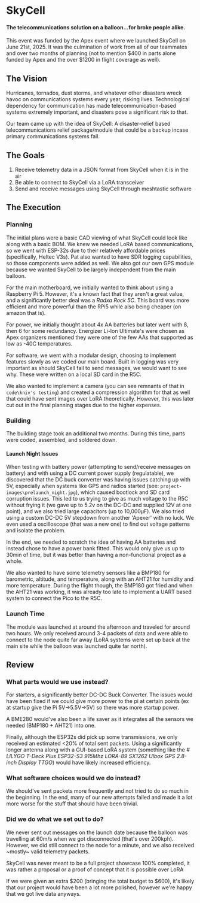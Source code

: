 # SkyCell

#### The telecommunications solution on a balloon...for broke people alike.

This event was funded by the Apex event where we launched SkyCell on June 21st, 2025. It was the culmination of work from all of our teammates and over two months of planning (not to mention $400 in parts alone funded by Apex and the over $1200 in flight coverage as well).

## The Vision

Hurricanes, tornados, dust storms, and whatever other disasters wreck havoc on communications systems every year, risking lives. Technological dependency for communication has made telecommunication-based systems extremely important, and disasters pose a significant risk to that. 

Our team came up with the idea of SkyCell: A disaster-relief based telecommunications relief package/module that could be a backup incase primary communications systems fail.

## The Goals
1. Receive telemetry data in a JSON format from SkyCell when it is in the air
2. Be able to connect to SkyCell via a LoRA transceiver
3. Send and receive messages using SkyCell through meshtastic software 

## The Execution
### Planning
The initial plans were a basic CAD viewing of what SkyCell could look like along with a basic BOM. We knew we needed LoRA based communications, so we went with ESP-32s due to their relatively affordable prices (specifically, Heltec V3s). Pat also wanted to have SDR logging capabilities, so those components were added as well. We also got our own GPS module because we wanted SkyCell to be largely independent from the main balloon. 

For the main motherboard, we initially wanted to think about using a Raspberry Pi 5. However, it's a known fact that they aren't a great value, and a significantly better deal was a *Radxa Rock 5C*. This board was more efficient and more powerful than the RPi5 while also being cheaper (on amazon that is). 

For power, we initially thought about 4x AA batteries but later went with 8, then 6 for some redundancy. Energizer Li-Ion Ultimate's were chosen as Apex organizers mentioned they were one of the few AAs that supported as low as -40C temperatures. 

For software, we went with a modular design, choosing to implement features slowly as we coded our main board. Built in logging was very important as should SkyCell fail to send messages, we would want to see why. These were written on a local SD card in the R5C. 

We also wanted to implement a camera (you can see remnants of that in `code\kniv's testing`) and created a compression algorithm for that as well that could have sent images over LoRA theoretically. However, this was later cut out in the final planning stages due to the higher expenses.
### Building
The building stage took an additional two months. During this time, parts were coded, assembled, and soldered down. 
#### Launch Night Issues
When testing with battery power (attempting to send/receive messages on battery) and with using a DC current power supply (regulatable), we discovered that the DC buck converter was having issues catching up with 5V, especially when systems like GPS and radios started (see: `project-images\prelaunch_night.jpg`), which caused bootlock and SD card corruption issues. This led to us trying to give as much voltage to the R5C without frying it (we gave up to 5.2v on the DC-DC and supplied 12V at one point), and we also tried large capacitors (up to 10,000µF). We also tried using a custom DC-DC 5V stepdown from another 'Apexer' with no luck. We even used a oscilloscope (that was a new one) to find out voltage patterns and isolate the problem.

In the end, we needed to scratch the idea of having AA batteries and instead chose to have a power bank fitted. This would only give us up to 30min of time, but it was better than having a non-functional project as a whole. 

We also wanted to have some telemetry sensors like a BMP180 for barometric, altitude, and temperature, along with an AHT21 for humidity and more temperature. During the flight though, the BMP180 got fried and when the AHT21 was working, it was already too late to implement a UART based system to connect the Pico to the R5C.
### Launch Time 
The module was launched at around the afternoon and traveled for around two hours. We only received around 3-4 packets of data and were able to connect to the node quite far away (LoRA systems were set up back at the main site while the balloon was launched quite far north). 

## Review

### What parts would we use instead?
For starters, a significantly better DC-DC Buck Converter. The issues would have been fixed if we could give more power to the pi at certain points (ex at startup give the Pi 5V->5.5V->5V) so there was more startup power.

A BME280 would've also been a life saver as it integrates all the sensors we needed (BMP180 + AHT21) into one. 

Finally, although the ESP32s did pick up some transmissions, we only received an estimated <20% of total sent packets. Using a significantly longer antenna along with a GUI-based LoRA system (something like the *# LILYGO T-Deck Plus ESP32-S3 915Mhz LORA-89 SX1262 Ulbox GPS 2.8-inch Display TTGO*) would have likely increased efficiency. 
### What software choices would we do instead?
We should've sent packets more frequently and not tried to do so much in the beginning. In the end, many of our new attempts failed and made it a lot more worse for the stuff that should have been trivial. 

### Did we do what we set out to do?
We never sent out messages on the launch date because the balloon was travelling at 60m/s when we got disconnected (that's over 200kph). However, we did still connect to the node for a minute, and we also received ~mostly~ valid telemetry packets.

SkyCell was never meant to be a full project showcase 100% completed, it was rather a proposal or a proof of concept that it is possible over LoRA

If we were given an extra $200 (bringing the total budget to $600), it's likely that our project would have been a lot more polished, however we're happy that we got live data anyways. 